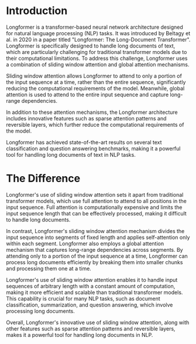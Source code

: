 # Introduction

Longformer is a transformer-based neural network architecture designed for natural language processing (NLP) tasks. It was introduced by Beltagy et al. in 2020 in a paper titled "Longformer: The Long-Document Transformer". Longformer is specifically designed to handle long documents of text, which are particularly challenging for traditional transformer models due to their computational limitations. To address this challenge, Longformer uses a combination of sliding window attention and global attention mechanisms.

Sliding window attention allows Longformer to attend to only a portion of the input sequence at a time, rather than the entire sequence, significantly reducing the computational requirements of the model. Meanwhile, global attention is used to attend to the entire input sequence and capture long-range dependencies.

In addition to these attention mechanisms, the Longformer architecture includes innovative features such as sparse attention patterns and reversible layers, which further reduce the computational requirements of the model.

Longformer has achieved state-of-the-art results on several text classification and question answering benchmarks, making it a powerful tool for handling long documents of text in NLP tasks.

# The Difference

Longformer's use of sliding window attention sets it apart from traditional transformer models, which use full attention to attend to all positions in the input sequence. Full attention is computationally expensive and limits the input sequence length that can be effectively processed, making it difficult to handle long documents.

In contrast, Longformer's sliding window attention mechanism divides the input sequence into segments of fixed length and applies self-attention only within each segment. Longformer also employs a global attention mechanism that captures long-range dependencies across segments. By attending only to a portion of the input sequence at a time, Longformer can process long documents efficiently by breaking them into smaller chunks and processing them one at a time.

Longformer's use of sliding window attention enables it to handle input sequences of arbitrary length with a constant amount of computation, making it more efficient and scalable than traditional transformer models. This capability is crucial for many NLP tasks, such as document classification, summarization, and question answering, which involve processing long documents.

Overall, Longformer's innovative use of sliding window attention, along with other features such as sparse attention patterns and reversible layers, makes it a powerful tool for handling long documents in NLP.